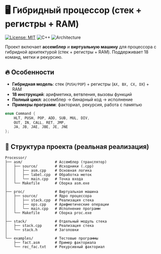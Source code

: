 # 🖥️ Гибридный процессор (стек + регистры + RAM)

[![License: MIT](https://img.shields.io/badge/License-MIT-blue.svg)](LICENSE)
![C++](https://img.shields.io/badge/C++-17-00599C?logo=cplusplus)
![Architecture](https://img.shields.io/badge/Architecture-Hybrid-FF6600)

Проект включает **ассемблер** и **виртуальную машину** для процессора с гибридной архитектурой (стек + регистры + RAM). Поддерживает 18 команд, метки и рекурсию.

## 🔥 Особенности
- **Гибридная модель**: стек (`PUSH/POP`) + регистры (`AX, BX, CX, DX`) + RAM
- **18 инструкций**: арифметика, ветвления, вызовы функций
- **Полный цикл**: ассемблер → бинарный код → исполнение
- **Примеры программ**: факториал, рекурсия, работа с памятью

```cpp
enum Command {
    HLT, PUSH, POP, ADD, SUB, MUL, DIV,
    OUT, IN, CALL, RET, JMP,
    JA, JB, JAE, JBE, JE, JNE
};
```
## 📂 Структура проекта (реальная реализация)

```text
Processor/
├── asm/               # Ассемблер (транслятор)
│   ├── source/        # Исходники (.cpp)
│   │   ├── asm.cpp    # Основная логика
│   │   ├── label.cpp  # Обработка меток
│   │   └── main.cpp   # Точка входа
│   └── Makefile       # Сборка asm.exe
│
├── proc/              # Виртуальная машина
│   ├── source/        # Ядро процессора
│   │   ├── stack.cpp  # Реализация стека
│   │   ├── ops.cpp    # Арифметические операции
│   │   └── main.cpp   # Исполнение программ
│   └── Makefile       # Сборка proc.exe
│
├── stack/             # Отдельный модуль стека
│   ├── stack.cpp      # Реализация стека
│   └── stack.h        # Заголовки
│
└── examples/          # Тестовые программы
    ├── fact.asm       # Пример факториала
    └── rec_fac.txt    # Рекурсивный факториал
